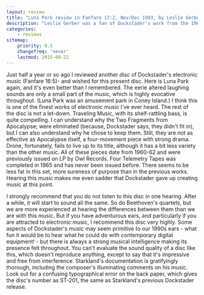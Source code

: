 ```yaml
---
layout: review
title: "Luna Park review in Fanfare 17:2, Nov/Dec 1993, by Leslie Gerber"
description: "Leslie Gerber was a fan of Dockstader's work from the 1960s"
categories:
    - reviews
sitemap:
    priority: 0.5
    changefreq: 'never'
    lastmod: 2015-09-22
---
```


Just half a year or so ago I reviewed another disc of Dockstader's electronic music (Fanfare 16:5)- and wished for this present disc. Here is Luna Park again, and it's even better than I remembered. The eerie altered laughing sounds are only a small part of the music, which is highly evocative throughout. (Luna Park was an amusement park in Coney Island.) I think this is one of the finest works of electronic music I've ever heard. The rest of the disc is not a let-down. Traveling Music, with its shelf-rattling bass, is quite compelling. I can understand why the Two Fragments from Apocalypse; were eliminated (because, Dockstader says, they didn't fit in), but I can also understand why he chose to keep them. Still, they are not as effective as Apocalypse itself, a four-movement piece with strong drama. Drone, fortunately, fails to live up to its title, although it has a bit less variety than the other music. All of these pieces date from 1960-62 and were previously issued on LP by Owl Records. Four Telemetry Tapes was completed in 1965 and has never been issued before. There seems to be less fat in this set, more sureness of purpose than in the previous works. Hearing this music makes me even sadder that Dockstader gave up creating music at this point.

I strongly recommend that you do not listen to this disc in one hearing. After a while, it will start to sound all the same. So do Beethoven's quartets, but we are more experienced at hearing the differences between them than we are with this music. But if you have adventurous ears, and particularly if you are attracted to electronic music, I recommend this disc very highly. Some aspects of Dockstader's music may seem primitive to our 1990s ears - what fun it would be to hear what he could do with contemporary digital equipment! - but there is always a strong musical intelligence making its presence felt throughout. You can't evaluate the sound quality of a disc like this, which doesn't reproduce anything, except to say that it's impressive and free from interference. Starkland's documentation is gratifyingly thorough, including the composer's illuminating comments on his music. Look out for a confusing typographical error on the back paper, which gives the disc's number as ST-201, the same as Starkland's previous Dockstader release.

